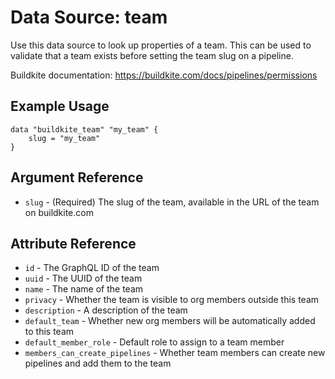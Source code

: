 # Data Source: team

Use this data source to look up properties of a team. This can be used to
validate that a team exists before setting the team slug on a pipeline.

Buildkite documentation: https://buildkite.com/docs/pipelines/permissions

## Example Usage

```hcl
data "buildkite_team" "my_team" {
    slug = "my_team"
}
```

## Argument Reference

* `slug` - (Required) The slug of the team, available in the URL of the team on buildkite.com

## Attribute Reference

* `id` - The GraphQL ID of the team
* `uuid` - The UUID of the team
* `name` - The name of the team
* `privacy` - Whether the team is visible to org members outside this team
* `description` - A description of the team
* `default_team` - Whether new org members will be automatically added to this team
* `default_member_role` - Default role to assign to a team member
* `members_can_create_pipelines` - Whether team members can create new pipelines and add them to the team
